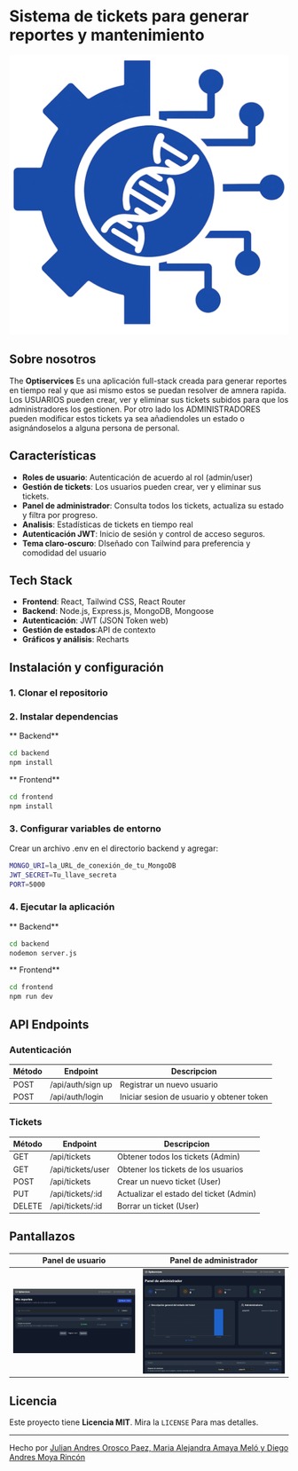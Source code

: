 # Sistema de tickets para generar reportes y mantenimiento

![Ticketing System](frontend/public/thicketing_system.PNG)

## Sobre nosotros
The **Optiservices** Es una aplicación  full-stack creada para generar reportes en tiempo real y que asi mismo estos se puedan resolver de amnera rapida. Los USUARIOS pueden crear, ver y eliminar sus tickets subidos para que los administradores los gestionen. Por otro lado los ADMINISTRADORES pueden modificar estos tickets ya sea añadiendoles un estado o asignándoselos a alguna persona de personal.

## Características
- **Roles de usuario**: Autenticación de acuerdo al rol (admin/user)
- **Gestión de tickets**: Los usuarios pueden crear, ver y eliminar sus tickets.
- **Panel de administrador**: Consulta todos los tickets, actualiza su estado y filtra por progreso.
- **Analisis**: Estadísticas de tickets en tiempo real
- **Autenticación JWT**: Inicio de sesión y control de acceso seguros.
- **Tema claro-oscuro**: DIseñado con Tailwind para preferencia y comodidad del usuario

## Tech Stack
- **Frontend**: React, Tailwind CSS, React Router
- **Backend**: Node.js, Express.js, MongoDB, Mongoose
- **Autenticación**: JWT (JSON Token web)
- **Gestión de estados**:API de contexto
- **Gráficos y análisis**: Recharts

## Instalación y configuración
### 1️. Clonar el repositorio

### 2️. Instalar dependencias
** Backend**
```sh
cd backend
npm install
```
** Frontend**
```sh
cd frontend
npm install
```
### 3️. Configurar variables de entorno
Crear un archivo .env en el directorio backend y agregar:
```sh
MONGO_URI=la_URL_de_conexión_de_tu_MongoDB
JWT_SECRET=Tu_llave_secreta
PORT=5000
```
### 4️. Ejecutar la aplicación
** Backend**
```sh
cd backend
nodemon server.js
```
** Frontend**
```sh
cd frontend
npm run dev
```
##  API Endpoints

###  Autenticación
| Método | Endpoint          |       Descripcion                          |
|--------|-------------------|--------------------------------------------| 
| POST   | /api/auth/sign up | Registrar un nuevo usuario                |
| POST   | /api/auth/login   | Iniciar sesion de usuario y obtener token  |

###  Tickets
| Método | Endpoint               | Descripcion                             |
|--------|------------------------|-----------------------------------------|
| GET    | /api/tickets           | Obtener todos los tickets (Admin)       |
| GET    | /api/tickets/user      | Obtener los tickets de los usuarios     |
| POST   | /api/tickets           | Crear un nuevo ticket (User)            |
| PUT    | /api/tickets/:id       | Actualizar el estado del ticket (Admin) |
| DELETE | /api/tickets/:id       | Borrar un ticket (User)                 |

##   Pantallazos
| Panel de usuario | Panel de administrador |
|------------------|------------------------|
| ![User Dashboard](frontend/public/panel_usuario.PNG) | ![Admin Dashboard](frontend/public/panel_administrador.PNG) |

##  Licencia
Este proyecto tiene **Licencia MIT**. Mira la `LICENSE` Para mas detalles.

---
Hecho por [Julian Andres Orosco Paez, Maria Alejandra Amaya Meló y Diego Andres Moya Rincón](https://github.com/julianorosco52)



